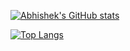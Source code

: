 [![Abhishek's GitHub stats](https://github-readme-stats.vercel.app/api?username=abhibagul)](https://github.com/anuraghazra/github-readme-stats)

[![Top Langs](https://github-readme-stats.vercel.app/api/top-langs/?username=abhibagul&layout=compact)](https://github.com/anuraghazra/github-readme-stats)

